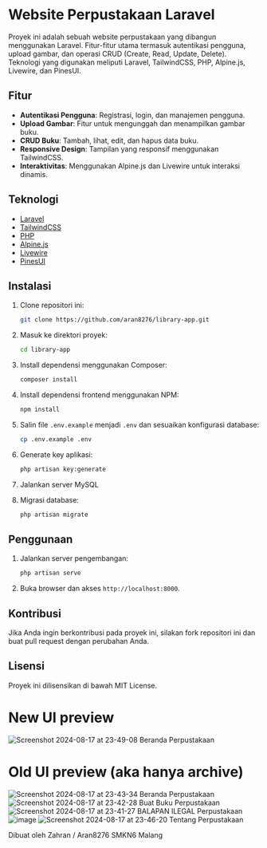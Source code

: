 # Website Perpustakaan Laravel

Proyek ini adalah sebuah website perpustakaan yang dibangun menggunakan Laravel. Fitur-fitur utama termasuk autentikasi pengguna, upload gambar, dan operasi CRUD (Create, Read, Update, Delete). Teknologi yang digunakan meliputi Laravel, TailwindCSS, PHP, Alpine.js, Livewire, dan PinesUI.

## Fitur

- **Autentikasi Pengguna**: Registrasi, login, dan manajemen pengguna.
- **Upload Gambar**: Fitur untuk mengunggah dan menampilkan gambar buku.
- **CRUD Buku**: Tambah, lihat, edit, dan hapus data buku.
- **Responsive Design**: Tampilan yang responsif menggunakan TailwindCSS.
- **Interaktivitas**: Menggunakan Alpine.js dan Livewire untuk interaksi dinamis.

## Teknologi

- [Laravel](https://laravel.com/docs/11.x/)
- [TailwindCSS](https://tailwindcss.com/)
- [PHP](https://www.php.net/)
- [Alpine.js](https://alpinejs.dev/)
- [Livewire](https://laravel-livewire.com/)
- [PinesUI](https://devdojo.com/pines)

## Instalasi

1. Clone repositori ini:
    ```bash
    git clone https://github.com/aran8276/library-app.git
    ```
2. Masuk ke direktori proyek:
    ```bash
    cd library-app
    ```
3. Install dependensi menggunakan Composer:
    ```bash
    composer install
    ```
4. Install dependensi frontend menggunakan NPM:
    ```bash
    npm install
    ```
5. Salin file `.env.example` menjadi `.env` dan sesuaikan konfigurasi database:
    ```bash
    cp .env.example .env
    ```
6. Generate key aplikasi:
    ```bash
    php artisan key:generate
    ```
7. Jalankan server MySQL

9. Migrasi database:
    ```bash
    php artisan migrate
    ```

## Penggunaan

1. Jalankan server pengembangan:
    ```bash
    php artisan serve
    ```
2. Buka browser dan akses `http://localhost:8000`.

## Kontribusi

Jika Anda ingin berkontribusi pada proyek ini, silakan fork repositori ini dan buat pull request dengan perubahan Anda.

## Lisensi

Proyek ini dilisensikan di bawah MIT License.

# New UI preview
![Screenshot 2024-08-17 at 23-49-08 Beranda Perpustakaan](https://github.com/user-attachments/assets/c76cbaeb-84b4-4741-9d44-89ea9eceafdd)

# Old UI preview (aka hanya archive)
![Screenshot 2024-08-17 at 23-43-34 Beranda Perpustakaan](https://github.com/user-attachments/assets/4273ed36-1fa4-4a02-af3d-ad09b30ed1cc)
![Screenshot 2024-08-17 at 23-42-28 Buat Buku Perpustakaan](https://github.com/user-attachments/assets/62e77e1f-e4a2-4123-8363-0465bb345f9f)
![Screenshot 2024-08-17 at 23-41-27 BALAPAN ILEGAL Perpustakaan](https://github.com/user-attachments/assets/28675bb4-f58e-483f-a45a-b456bce0402c)
![image](https://github.com/user-attachments/assets/c0e93355-8fe4-4131-a1d0-089e45b13aea)
![Screenshot 2024-08-17 at 23-46-20 Tentang Perpustakaan](https://github.com/user-attachments/assets/12975c01-4169-4338-9054-7e8034a45c02)

Dibuat oleh Zahran / Aran8276 SMKN6 Malang

